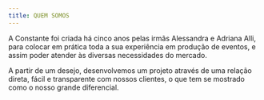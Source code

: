 ```yaml
---
title: QUEM SOMOS
---
```


A Constante foi criada há cinco anos pelas irmãs Alessandra e Adriana Alli, para colocar em prática toda a sua experiência em produção de eventos, e assim poder atender às diversas necessidades do mercado.

A partir de um desejo, desenvolvemos um projeto através de uma relação direta, fácil e transparente com nossos clientes, o que tem se mostrado como o nosso grande diferencial.
